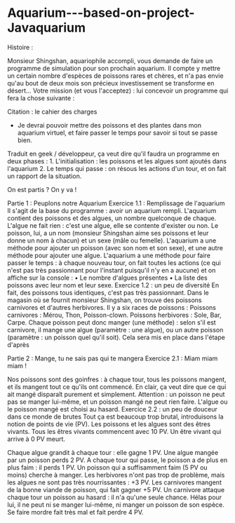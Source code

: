 # Aquarium---based-on-project-Javaquarium

Histoire : 

Monsieur Shingshan, aquariophile accompli, vous demande de faire un programme de simulation pour son prochain aquarium.
Il compte y mettre un certain nombre d'espèces de poissons rares et chères, et n'a pas envie qu'au bout de deux mois 
son précieux investissement se transforme en désert…
Votre mission (et vous l'acceptez) : lui concevoir un programme qui fera la chose suivante :

Citation : le cahier des charges
 - Je devrai pouvoir mettre des poissons et des plantes dans mon aquarium virtuel, et faire passer le temps
 pour savoir si tout se passe bien.
 
Traduit en geek / développeur, ça veut dire qu'il faudra un programme en deux phases :
    1. L'initialisation : les poissons et les algues sont ajoutés dans l'aquarium 
    2. Le temps qui passe : on résous les actions d'un tour, et on fait un rapport de la situation. 
    
On est partis ? On y va !

Partie 1 : Peuplons notre Aquarium
Exercice 1.1 : Remplissage de l'aquarium
Il s'agit de la base du programme : avoir un aquarium rempli. L'aquarium contient des poissons et des algues, un nombre
quelconque de chaque. L'algue ne fait rien : c'est une algue, elle se contente d'exister ou non. Le poisson, lui, a un
nom (monsieur Shingshan aime ses poissons et leur donne un nom à chacun) et un sexe (mâle ou femelle). L'aquarium a une
méthode pour ajouter un poisson (avec son nom et son sexe), et une autre méthode pour ajouter une algue. L'aquarium a une
méthode pour faire passer le temps : à chaque nouveau tour, on fait toutes les actions (ce qui n'est pas très passionnant 
pour l'instant puisqu'il n'y en a aucune) et on affiche sur la console :
    • Le nombre d'algues présentes 
    • La liste des poissons avec leur nom et leur sexe. 
Exercice 1.2 : un peu de diversité
En fait, des poissons tous identiques, c'est pas très passionnant. Dans le magasin où se fournit monsieur Shingshan, on 
trouve des poissons carnivores et d'autres herbivores. 
Il y a six races de poissons : Poissons carnivores : Mérou, Thon, Poisson-clown. Poissons herbivores : Sole, Bar, Carpe. 
Chaque poisson peut donc manger (une méthode) : selon s'il est carnivore, il mange une algue (paramètre : une algue), ou un
autre poisson (paramètre : un poisson quel qu'il soit). Cela sera mis en place dans l'étape d'après

Partie 2 : Mange, tu ne sais pas qui te mangera
Exercice 2.1 : Miam miam miam !

Nos poissons sont des goinfres : à chaque tour, tous les poissons mangent, et ils mangent tout ce qu'ils ont commencé. En clair, ça veut dire que ce qui ait mangé disparaît purement et simplement. Attention : un poisson ne peut pas se manger lui-même, et un poisson mangé ne peut rien faire. L'algue ou le poisson mangé est choisi au hasard.
Exercice 2.2 : un peu de douceur dans ce monde de brutes
Tout ça est beaucoup trop brutal, introduisons la notion de points de vie (PV).
Les poissons et les algues sont des êtres vivants. Tous les êtres vivants commencent avec 10 PV. Un être vivant qui arrive à 0 PV meurt.

Chaque algue grandit à chaque tour : elle gagne 1 PV. Une algue mangée par un poisson perds 2 PV.
A chaque tour qui passe, le poisson a de plus en plus faim : il perds 1 PV. Un poisson qui a suffisamment faim (5 PV ou moins) cherche à manger. Les herbivores n'ont pas trop de problème, mais les algues ne sont pas très nourrissantes : +3 PV. Les carnivores mangent de la bonne viande de poisson, qui fait gagner +5 PV. Un carnivore attaque chaque tour un poisson au hasard : il n'a qu'une seule chance. Hélas pour lui, il ne peut ni se manger lui-même, ni manger un poisson de son espèce. Se faire mordre fait très mal et fait perdre 4 PV.
